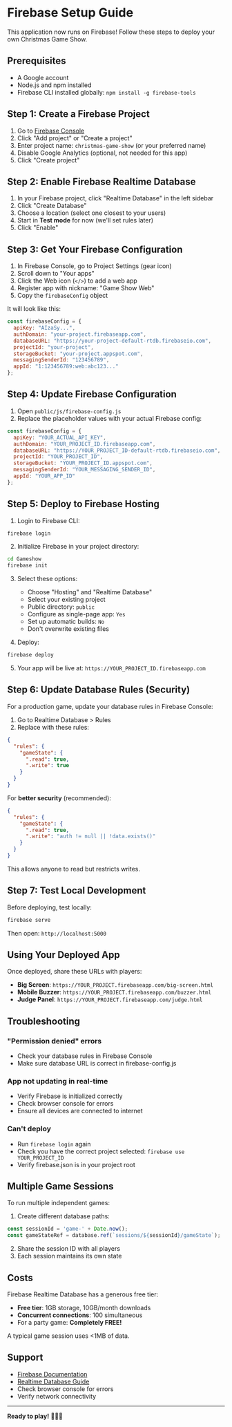 # Firebase Setup Guide

This application now runs on Firebase! Follow these steps to deploy your own Christmas Game Show.

## Prerequisites
- A Google account
- Node.js and npm installed
- Firebase CLI installed globally: `npm install -g firebase-tools`

## Step 1: Create a Firebase Project

1. Go to [Firebase Console](https://console.firebase.google.com/)
2. Click "Add project" or "Create a project"
3. Enter project name: `christmas-game-show` (or your preferred name)
4. Disable Google Analytics (optional, not needed for this app)
5. Click "Create project"

## Step 2: Enable Firebase Realtime Database

1. In your Firebase project, click "Realtime Database" in the left sidebar
2. Click "Create Database"
3. Choose a location (select one closest to your users)
4. Start in **Test mode** for now (we'll set rules later)
5. Click "Enable"

## Step 3: Get Your Firebase Configuration

1. In Firebase Console, go to Project Settings (gear icon)
2. Scroll down to "Your apps"
3. Click the Web icon (`</>`) to add a web app
4. Register app with nickname: "Game Show Web"
5. Copy the `firebaseConfig` object

It will look like this:
```javascript
const firebaseConfig = {
  apiKey: "AIzaSy...",
  authDomain: "your-project.firebaseapp.com",
  databaseURL: "https://your-project-default-rtdb.firebaseio.com",
  projectId: "your-project",
  storageBucket: "your-project.appspot.com",
  messagingSenderId: "123456789",
  appId: "1:123456789:web:abc123..."
};
```

## Step 4: Update Firebase Configuration

1. Open `public/js/firebase-config.js`
2. Replace the placeholder values with your actual Firebase config:
```javascript
const firebaseConfig = {
  apiKey: "YOUR_ACTUAL_API_KEY",
  authDomain: "YOUR_PROJECT_ID.firebaseapp.com",
  databaseURL: "https://YOUR_PROJECT_ID-default-rtdb.firebaseio.com",
  projectId: "YOUR_PROJECT_ID",
  storageBucket: "YOUR_PROJECT_ID.appspot.com",
  messagingSenderId: "YOUR_MESSAGING_SENDER_ID",
  appId: "YOUR_APP_ID"
};
```

## Step 5: Deploy to Firebase Hosting

1. Login to Firebase CLI:
```bash
firebase login
```

2. Initialize Firebase in your project directory:
```bash
cd Gameshow
firebase init
```

3. Select these options:
   - Choose "Hosting" and "Realtime Database"
   - Select your existing project
   - Public directory: `public`
   - Configure as single-page app: `Yes`
   - Set up automatic builds: `No`
   - Don't overwrite existing files

4. Deploy:
```bash
firebase deploy
```

5. Your app will be live at: `https://YOUR_PROJECT_ID.firebaseapp.com`

## Step 6: Update Database Rules (Security)

For a production game, update your database rules in Firebase Console:

1. Go to Realtime Database > Rules
2. Replace with these rules:

```json
{
  "rules": {
    "gameState": {
      ".read": true,
      ".write": true
    }
  }
}
```

For **better security** (recommended):
```json
{
  "rules": {
    "gameState": {
      ".read": true,
      ".write": "auth != null || !data.exists()"
    }
  }
}
```

This allows anyone to read but restricts writes.

## Step 7: Test Local Development

Before deploying, test locally:

```bash
firebase serve
```

Then open: `http://localhost:5000`

## Using Your Deployed App

Once deployed, share these URLs with players:

- **Big Screen**: `https://YOUR_PROJECT.firebaseapp.com/big-screen.html`
- **Mobile Buzzer**: `https://YOUR_PROJECT.firebaseapp.com/buzzer.html`
- **Judge Panel**: `https://YOUR_PROJECT.firebaseapp.com/judge.html`

## Troubleshooting

### "Permission denied" errors
- Check your database rules in Firebase Console
- Make sure database URL is correct in firebase-config.js

### App not updating in real-time
- Verify Firebase is initialized correctly
- Check browser console for errors
- Ensure all devices are connected to internet

### Can't deploy
- Run `firebase login` again
- Check you have the correct project selected: `firebase use YOUR_PROJECT_ID`
- Verify firebase.json is in your project root

## Multiple Game Sessions

To run multiple independent games:

1. Create different database paths:
```javascript
const sessionId = 'game-' + Date.now();
const gameStateRef = database.ref(`sessions/${sessionId}/gameState`);
```

2. Share the session ID with all players
3. Each session maintains its own state

## Costs

Firebase Realtime Database has a generous free tier:
- **Free tier**: 1GB storage, 10GB/month downloads
- **Concurrent connections**: 100 simultaneous
- For a party game: **Completely FREE!**

A typical game session uses <1MB of data.

## Support

- [Firebase Documentation](https://firebase.google.com/docs)
- [Realtime Database Guide](https://firebase.google.com/docs/database)
- Check browser console for errors
- Verify network connectivity

---

**Ready to play!** 🎄🎅🎁
